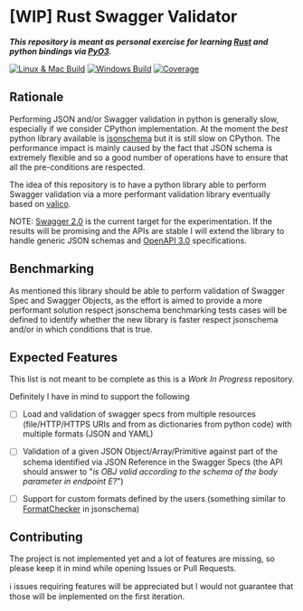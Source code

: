 [WIP] Rust Swagger Validator
============================

***This repository is meant as personal exercise for learning [Rust](https://www.rust-lang.org/) and python bindings via
[PyO3](https://github.com/PyO3/pyo3).***

[![Linux & Mac Build](https://img.shields.io/travis/com/macisamuele/rust-swagger-validator/master.svg?logo=travis&label=Linux+%26+Mac)](https://travis-ci.com/macisamuele/rust-swagger-validator)
[![Windows Build](https://img.shields.io/appveyor/ci/macisamuele/rust-swagger-validator/master.svg?logo=appveyor&label=Windows)](https://ci.appveyor.com/project/macisamuele/rust-swagger-validator)
[![Coverage](https://img.shields.io/codecov/c/github/macisamuele/rust-swagger-validator/master.svg)](https://codecov.io/gh/macisamuele/rust-swagger-validator)

Rationale
---------
Performing JSON and/or Swagger validation in python is generally slow, especially if we consider CPython implementation.
At the moment the *best* python library available is [jsonschema](https://github.com/Julian/jsonschema) but it is still
slow on CPython. The performance impact is mainly caused by the fact that JSON schema is extremely flexible and so a good
number of operations have to ensure that all the pre-conditions are respected.

The idea of this repository is to have a python library able to perform Swagger validation via a more performant validation
library eventually based on [valico](https://github.com/rustless/valico).

NOTE: [Swagger 2.0](https://github.com/OAI/OpenAPI-Specification/blob/master/versions/2.0.md) is the current target for the
experimentation. If the results will be promising and the APIs are stable I will extend the library to handle generic JSON
schemas and [OpenAPI 3.0](https://github.com/OAI/OpenAPI-Specification/blob/master/versions/3.0.0.md) specifications.

Benchmarking
------------
As mentioned this library should be able to perform validation of Swagger Spec and Swagger Objects, as the effort is aimed to
provide a more performant solution respect jsonschema benchmarking tests cases will be defined to identify whether the new
library is faster respect jsonschema and/or in which conditions that is true.

Expected Features
-----------------
This list is not meant to be complete as this is a *Work In Progress* repository.

Definitely I have in mind to support the following
- [ ] Load and validation of swagger specs from multiple resources (file/HTTP/HTTPS URIs and from as dictionaries from python
code) with multiple formats (JSON and YAML)
- [ ] Validation of a given JSON Object/Array/Primitive against part of the schema identified via JSON Reference in the
Swagger Specs (the API should answer to "*is OBJ valid according to the schema of the body parameter in endpoint E?*")
- [ ] Support for custom formats defined by the users (something similar to [FormatChecker](http://python-jsonschema.readthedocs.io/en/latest/validate/#jsonschema.FormatChecker)
in jsonschema)


Contributing
------------
The project is not implemented yet and a lot of features are missing, so please keep it in mind while opening Issues or Pull Requests.

ℹ️ issues requiring features will be appreciated but I would not guarantee that those will be implemented on the first iteration.
